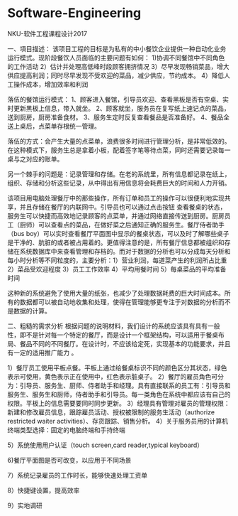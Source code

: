 # Software-Engineering
NKU-软件工程课程设计2017

一、項目描述：
该项目工程的目标是为私有的中小餐饮企业提供一种自动化业务运行模式。现阶段餐饮人员面临的主要问题有如何：
1)协调不同餐馆中不同角色的工作活动
2）估计并处理高低峰时段顾客拥挤情况
3）尽早发现畅销菜品，增大供应提高利润；同时尽早发现不受欢迎的菜品，减少供应，节约成本。
4）降低人工操作成本，增加效率和利润

落伍的餐馆运行模式：
1、顾客进入餐馆，引导员欢迎、查看黑板是否有空桌、实时更新黑板上信息，带入就坐。
2、顾客就坐，服务员在复写纸上速记点的菜品，送到厨房，厨房准备食材。
3、服务生定时反复查看餐品是否准备好。
4、餐品全送上桌后，点菜单存根统一管理。

落伍的方式：会产生大量的点菜单，浪费很多时间进行管理分析，是非常低效的。在这种模式下，服务生总是拿着小板，配着签字笔等待点菜，同时还需要记录每一桌与之对应的账单。

另一个棘手的问题是：记录管理和存储。在老的系统里，所有信息都记录在纸上，组织、存储和分析这些记录，从中得出有用信息将会耗费巨大的时间和人力开销。

该项目用电脑处理餐厅中的那些操作，所有订单和员工的操作可以很便利地实现共享，并且存储在餐厅的内联网中。引导员也可以通过点击按钮
查看餐桌的状态，服务生可以快捷而高效地记录顾客的点菜单，并通过网络直接传送到厨房。厨房员工（厨师）可以查看点的菜品，在做好菜之后通知正确的服务生。餐厅侍者助手（bus boy）可以实时查看餐厅平面图中显示的餐桌状态，可以及时了解哪些桌子是干净的、肮脏的或者被占用着的。更值得注意的是，所有餐厅信息都被组织和存储在系统数据库中来查看管理和存档的。而对于数据的分析也可以分成每天分析和每小时分析等不同粒度的，主要分析：1）营业利润，每道菜产生的利润所占比重 2）菜品受欢迎程度 3）员工工作效率 4）平均用餐时间 5）每桌菜品的平均准备时间

这种新的系统避免了使用大量的纸张，也减少了处理数据耗费的巨大时间成本。所有的数据都可以被自动地收集和处理，使得在管理能够更专注于对数据的分析而不是数据的计算。

二、粗糙的需求分析
根据问题的说明材料，我们设计的系统应该具有具有一般性，即不是针对每一个特定的餐厅，而是设计一个框架结构，可以适用于餐桌布局、餐品不同的不同餐厅。在设计时，不应该给定死，实现基本的功能要求，并且有一定的适用推广能力
。

1）餐厅员工使用平板点餐。平板上通过给餐桌标识不同的颜色区分其状态，绿色表示可使用，黄色表示正在使用中，红色表示脏桌子。
2）餐厅的雇员角色可分为：引导员、服务生、厨师、侍者助手和经理。具有直接联系的员工有：引导员和服务生、服务生和厨师，侍者助手和引导员。每一类角色在系统中都应该有自己的权限。平板上的信息需要要同时同步更新。
3）经理具有管理对雇员的管理权限：新建和修改雇员信息，跟踪雇员活动、授权被限制的服务生活动（authorize restricted waiter activities）、存货跟踪、销售分析。
4）关于服务员用的计算机终端类型选择：固定的电脑终端和手持终端

5）系统使用用户认证（touch screen,card reader,typical keyboard）

6)餐厅平面图是否可改变，以应用于不同场景

7）系统记录雇员的工作时长，能够快速处理工资单

8）快捷键设置，提高效率

9）实地调研




